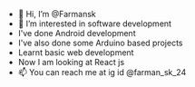- 👋 Hi, I’m @Farmansk
- 👀 I’m interested in software development
- I've done Android development
- I've also done some Arduino based projects
- Learnt basic web development
- Now I am looking at React js
- 📫 You can reach me at ig id @farman_sk_24
